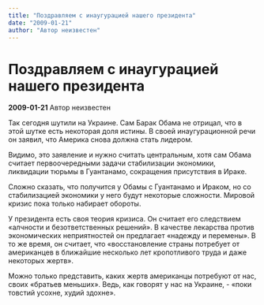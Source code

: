 ```yaml
---
title: "Поздравляем с инаугурацией нашего президента"
date: "2009-01-21"
author: "Автор неизвестен"
---
```


# Поздравляем с инаугурацией нашего президента

**2009-01-21** Автор неизвестен

Так сегодня шутили на Украине. Сам Барак Обама не отрицал, что в этой шутке есть некоторая доля истины. В своей инаугурационной речи он заявил, что Америка снова должна стать лидером.

Видимо, это заявление и нужно считать центральным, хотя сам Обама считает первоочередными задачи стабилизации экономики, ликвидации тюрьмы в Гуантанамо, сокращения присутствия в Ираке.

Сложно сказать, что получится у Обамы с Гуантанамо и Ираком, но со стабилизацией экономики у него будут некоторые сложности. Мировой кризис пока только набирает обороты.

У президента есть своя теория кризиса. Он считает его следствием «алчности и безответственных решений». В качестве лекарства против экономических неприятностей он предлагает «надежду и перемены». В то же время, он считает, что «восстановление страны потребует от американцев в ближайшие несколько лет кропотливого труда и даже некоторых жертв».

Можно только представить, каких жертв американцы потребуют от нас, своих «братьев меньших». Ведь, как говорят у нас на Украине, - «поки товстий усохне, худий здохне».